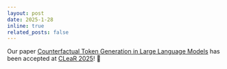 ```yaml
---
layout: post
date: 2025-1-28
inline: true
related_posts: false
---
```


Our paper [Counterfactual Token Generation in Large Language Models](https://arxiv.org/abs/2409.17027) has been accepted at [CLeaR 2025](https://www.cclear.cc/2025)! 🎉
